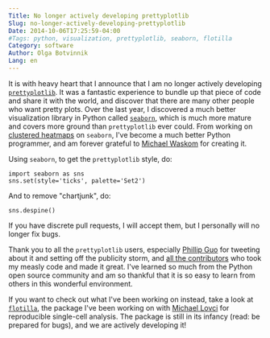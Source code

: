 ```yaml
---
Title: No longer actively developing prettyplotlib
Slug: no-longer-actively-developing-prettyplotlib
Date: 2014-10-06T17:25:59-04:00
#Tags: python, visualization, prettyplotlib, seaborn, flotilla
Category: software
Author: Olga Botvinnik
Lang: en
---
```


It is with heavy heart that I announce that I am no longer actively developing [`prettyplotlib`](https://github.com/olgabot/prettyplotlib). It was a fantastic experience to bundle up that piece of code and share it with the world, and discover that there are many other people who want pretty plots. Over the last year, I discovered a much better visualization library in Python called [`seaborn`](https://github.com/mwaskom/seaborn), which is much more mature and covers more ground than `prettyplotlib` ever could. From working on [clustered heatmaps](https://github.com/mwaskom/seaborn/pull/230) on `seaborn`, I've become a much better Python programmer, and am forever grateful to [Michael Waskom](https://twitter.com/michaelwaskom) for creating it.

Using `seaborn`, to get the `prettyplotlib` style, do:

    import seaborn as sns
    sns.set(style='ticks', palette='Set2')

And to remove "chartjunk", do:

    sns.despine()

If you have discrete pull requests, I will accept them, but I personally will no longer fix bugs.

Thank you to all the `prettyplotlib` users, especially [Phillip Guo](http://www.pgbovine.net/) for tweeting about it and setting off the publicity storm, and [all the contributors](https://github.com/olgabot/prettyplotlib/graphs/contributors) who took my measly code and made it great. I've learned so much from the Python open source community and am so thankful that it is so easy to learn from others in this wonderful environment.

If you want to check out what I've been working on instead, take a look at [`flotilla`](https://github.com/YeoLab/flotilla), the package I've been working on with [Michael Lovci](https://github.com/mlovci) for reproducible single-cell analysis. The package is still in its infancy (read: be prepared for bugs), and we are actively developing it!
